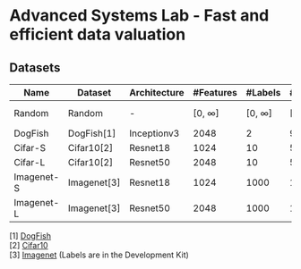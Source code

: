 # Advanced Systems Lab - Fast and efficient data valuation


## Datasets

|Name       | Dataset       | Architecture| #Features   | #Labels     |   #Train    |  #Test      |Images     | 
|-----------| ------------- |-------------|------------ |-----------  | ------------| ------------| ----------|
|Random     | Random        |     -       |   [0, ∞]    |   [0,  ∞]   |  [0,  ∞]    |  [0,  ∞]    |  ❌       |
|DogFish    | DogFish[1]    | Inceptionv3 |   2048      |   2         |  900        |  300        |  ❌       |
|Cifar-S    | Cifar10[2]    |  Resnet18   |   1024      |   10        |  50k        |  10k        |  ✅       |
|Cifar-L    | Cifar10[2]    |  Resnet50   |   2048      |   10        |  50k        |  10k        |  ✅       |
|Imagenet-S | Imagenet[3]   |  Resnet18   |   1024      |   1000      |  1M         |  50k        |  ✅       |
|Imagenet-L | Imagenet[3]   |  Resnet50   |   2048      |   1000      |  1M         |  50k        |  ✅       |

[1] [DogFish](https://worksheets.codalab.org/bundles/0x550cd344825049bdbb865b887381823c) <br>
[2] [Cifar10](https://www.cs.toronto.edu/~kriz/cifar.html)<br>
[3] [Imagenet](https://image-net.org/challenges/LSVRC/2010/2010-downloads.php) (Labels are in the Development Kit)

